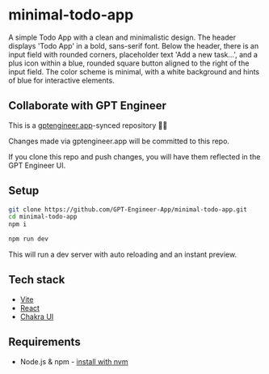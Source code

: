 # minimal-todo-app

A simple Todo App with a clean and minimalistic design. The header displays 'Todo App' in a bold, sans-serif font. Below the header, there is an input field with rounded corners, placeholder text 'Add a new task...', and a plus icon within a blue, rounded square button aligned to the right of the input field. The color scheme is minimal, with a white background and hints of blue for interactive elements.

## Collaborate with GPT Engineer

This is a [gptengineer.app](https://gptengineer.app)-synced repository 🌟🤖

Changes made via gptengineer.app will be committed to this repo.

If you clone this repo and push changes, you will have them reflected in the GPT Engineer UI.

## Setup

```sh
git clone https://github.com/GPT-Engineer-App/minimal-todo-app.git
cd minimal-todo-app
npm i
```

```sh
npm run dev
```

This will run a dev server with auto reloading and an instant preview.

## Tech stack

- [Vite](https://vitejs.dev/)
- [React](https://react.dev/)
- [Chakra UI](https://chakra-ui.com/)

## Requirements

- Node.js & npm - [install with nvm](https://github.com/nvm-sh/nvm#installing-and-updating)
